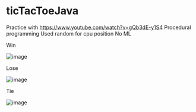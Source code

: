 # ticTacToeJava

Practice with https://www.youtube.com/watch?v=gQb3dE-y1S4
Procedural programming
Used random for cpu position
No ML

Win

![image](https://user-images.githubusercontent.com/68548733/167137107-3c73f34a-bf5c-4628-a6b8-ba21ba8f67a7.png)

Lose

![image](https://user-images.githubusercontent.com/68548733/167137495-87f04160-67ac-4b1e-8044-ac6fcdf668df.png)

Tie

![image](https://user-images.githubusercontent.com/68548733/167136755-b92c3e3b-9417-4dad-bacb-dc678f5e37e5.png)
